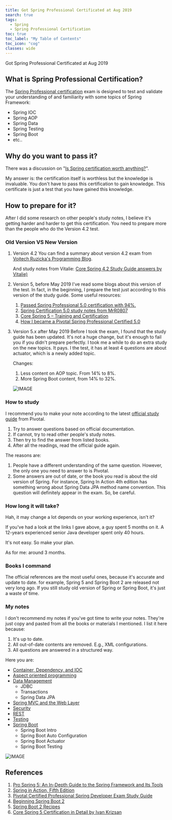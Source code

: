 ```yaml
---
title: Got Spring Professional Certificated at Aug 2019
search: true
tags: 
  - Spring
  - Spring Professional Certification
toc: true
toc_label: "My Table of Contents"
toc_icon: "cog"
classes: wide
---
```


Got Spring Professional Certificated at Aug 2019

## What is Spring Professional Certification?

The [Spring Professional certification](https://pivotal.io/training/certification/spring-professional-certification) exam is designed to test and validate your understanding of and familiarity with some topics of Spring Framework:

- Spring IOC
- Spring AOP
- Spring Data
- Spring Testing
- Spring Boot
- etc..


## Why do you want to pass it?

There was a discussion on "[Is Spring certification worth anything?](https://coderanch.com/t/550694/frameworks/Spring-certification-worth)".

 My answer is: the certification itself is worthless but the knowledge is invaluable. You don't have to pass this certification to gain knowledge. This certificate is just a test that you have gained this knowledge.


## How to prepare for it?

After I did some research on other people's study notes, I believe it's getting harder and harder to get this certification. You need to prepare more than the people who do the  Version 4.2 test.

### Old Version VS New Version

1. Version 4.2
    You can find a summary about version 4.2 exam from [Vojtech Ruzicka's Programming Blog](https://www.vojtechruzicka.com/exam-notes-pivotal-certified-spring-professional/).
    
    And study notes from Vitalie: [Core Spring 4.2 Study Guide answers by Vitalie)](https://codingideas.blog/core-spring-4-2-study-guide-answers-part-5-security#What_is_the_delegating_filter_proxy/)

2. Version 5, before May 2019
    I've read some blogs about this version of the test. In fact, in the beginning, I prepare the test just according to this version of the study guide. Some useful resources:
    1. [Passed Spring Professional 5.0 certification with 94%.](https://coderanch.com/t/706033/certification/Passed-Spring-Professional-certification)
    2. [Spring Certification 5.0 study notes from MrR0807](https://github.com/MrR0807/SpringCertification5.0)
    3. [Core Spring 5 – Training and Certification](https://www.ivankrizsan.se/2018/04/28/core-spring-5-training-and-certification/)
    4. [How I became a Pivotal Spring Professional Certified 5.0](https://medium.com/@raphaelrodrigues_74842/how-i-became-a-pivotal-spring-professional-certified-5-0-c6348da5f80b)

3. Version 5.x after May 2019
    Before I took the exam, I found that the study guide has been updated. It's not a huge change, but it's enough to fail you if you didn't prepare perfectly. I took me a while to do an extra study on the new topics. It pays. I the test, it has at least 4 questions are about actuator, which is a newly added topic.

    Changes:
    1. Less content on AOP topic. From 14% to 8%.
    2. More Spring Boot content, from 14% to 32%.
    
    ![IMAGE](https://i.loli.net/2019/06/26/5d132ecfb894c54615.jpg)


### How to study

I recommend you to make your note according to the latest [official study guide](https://d1fto35gcfffzn.cloudfront.net/academy/Spring-Professional-Certification-Study-Guide.pdf) from Pivotal. 

1. Try to answer questions based on official documentation.
2. If cannot, try to read other people's study notes.
3. Then try to find the answer from listed books. 
4. After all the readings, read the official guide again.

The reasons are:
1. People have a different understanding of the same question. However, the only one you need to answer to is Pivotal.
2. Some answers are out of date, or the book you read is about the old version of Spring.
    For instance, Spring In Action 4th edition has something wrong about Spring Data JPA method name convention. This question will definitely appear in the exam. So, be careful.


### How long it will take?

Hah, it may change a lot depends on your working experience, isn't it?

If you've had a look at the links I gave above, a guy spent 5 months on it. A 12-years experienced senior Java developer spent only 40 hours.

It's not easy. So make your plan.

As for me: around 3 months.


### Books I command

The official references are the most useful ones, because it's accurate and update to date. for example, Spring 5 and Spring Boot 2 are released not very long ago. If you still study old version of Spring or Spring Boot, it's just a waste of time.

### My notes

I don't recommend my notes if you've got time to write your notes. They're just copy and pasted from all the books or materials I mentioned. I list it here because:

1. It's up to date. 
2. All out-of-date contents are removed. E.g., XML configurations.
3. All questions are answered in a structured way.

Here you are:

- [Container, Dependency, and IOC](https://mossgreen.github.io/Spring-Certification-Spring-Core/)
- [Aspect oriented programming](https://mossgreen.github.io/Spring-Certification-Spring-AOP/)
- [Data Management](https://mossgreen.github.io/Spring-Certification-Spring-Data-Management/)
    - JDBC
    - Transactions
    - Spring Data JPA
- [Spring MVC and the Web Layer](https://mossgreen.github.io/Spring-Certification-Spring-MVC/)
- [Security](https://mossgreen.github.io/Spring-Certification-Spring-Security/)
- [REST](https://mossgreen.github.io/Spring-Certification-Spring-REST/)
- [Testing](https://mossgreen.github.io/Spring-Certification-Testing/)
- [Spring Boot](https://mossgreen.github.io/Spring-Certification-Spring-Boot/)
    - Spring Boot Intro 
    - Spring Boot Auto Configuration
    - Spring Boot Actuator
    - Spring Boot Testing


![IMAGE](https://i.loli.net/2019/08/28/Ejw31m6H2vKF8Ju.jpg)


## References

1. [Pro Spring 5: An In-Depth Guide to the Spring Framework and Its Tools](https://www.amazon.com/Pro-Spring-Depth-Guide-Framework/dp/1484228073/)
2. [Spring in Action, Fifth Edition](https://www.manning.com/books/spring-in-action-fifth-edition/)
3. [Pivotal Certified Professional Spring Developer Exam Study Guide](https://www.amazon.com/Pivotal-Certified-Professional-Spring-Developer-ebook/dp/B01MS0JSML/)
4. [Beginning Spring Boot 2](https://www.apress.com/gp/book/9781484229309)
5. [Spring Boot 2 Recipes](https://www.apress.com/gp/book/9781484239629)
6. [Core Spring 5 Certification in Detail by Ivan Krizsan](https://leanpub.com/corespring5certificationindetail/)
